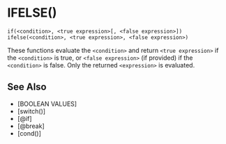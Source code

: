 # IFELSE()
`if(<condition>, <true expression>[, <false expression>])`
`ifelse(<condition>, <true expression>, <false expression>)`

  These functions evaluate the `<condition>` and return `<true expression>` if the `<condition>` is true, or `<false expression>` (if provided) if the `<condition>` is false. Only the returned `<expression>` is evaluated.


## See Also
- [BOOLEAN VALUES]
- [switch()]
- [@if]
- [@break]
- [cond()]

